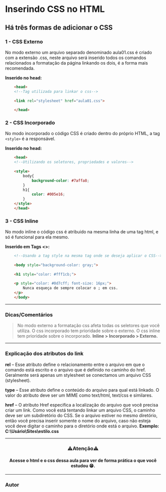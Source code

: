 # Inserindo CSS no HTML

## Há três formas de adicionar o CSS

### 1 - CSS Externo

No modo externo um arquivo separado denominado aula01.css é criado com a extensão .css, neste arquivo será inserido todos os comandos relacionados a formatação da página linkando os dois, é a forma mais recomendada.

 **Inserido no head:**

``` Html
    <head>
    <!--Tag utilizada para linkar o css-->
   
    <link rel="stylesheet" href="aula01.css">
    
    </head>
```

### 2 - CSS Incorporado

No modo incorporado o código CSS é criado dentro do próprio HTML, a tag `<style>` é a responsável.

**Inserido no head:**

``` Html
    <head>
    <!--Utilizando os seletores, propriedades e valores-->
    
    <style>
        body{
            background-color: #7affa8;
        }
        h1{
            color: #005e16;
        }
    </style>
    </head>

```

### 3 - CSS Inline

No modo inline o código css é atribuido na mesma linha de uma tag html, e só é funcional para ela mesmo.

**Inserido em Tags <>:**

``` Html
    <!--Usando a tag style na mesma tag onde se deseja aplicar o CSS-->
    
    <body style="background-color: gray;">
    
    <h1 style="color: #fff1cb;">
    
    <p style="color: #0d7cff; font-size: 16px;">
        Nunca esqueça de sempre colocar o ; em css.
    </p>
    </body>

```

---

### Dicas/Comentários

> No modo externo a formatação css afeta todas os seletores que você utiliza.
> O css incorporado tem prioridade sobre o externo.
> O css inline tem prioridade sobre o incorporado.
> **Inline > Incorporado > Externo.**

---

### Explicação dos atributos do link

**rel** – Esse atributo define o relacionamento entre o arquivo em que o comando está escrito e o arquivo que é definido no caminho do href. Geralmente será apenas um stylesheet se conectamos um arquivo CSS (stylesheet).

**type** – Esse atributo define o conteúdo do arquivo para qual está linkado. O valor do atributo deve ser um MIME como text/html, text/css e similares.

**href** – O atributo Href especifica a localização do arquivo que você precisa criar um link. Como você está tentando linkar um arquivo CSS, o caminho deve ser um subdiretório do CSS. Se o arquivo estiver no mesmo diretório, então você precisa inserir somente o nome do arquivo, caso não esteja você deve digitar o caminho para o diretório onde está o arquivo.
**Exemplo: C:\Usário\Sites\estilo.css**

---

<div align="center">

### ⚠️Atenção⚠️

#### Acesse o html e o css dessa aula para ver de forma prática o que você estudou 😁.

</div>

---

### Autor